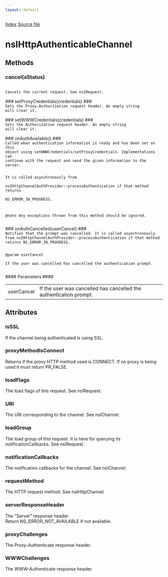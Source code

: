 ```yaml
---
layout: default
---
```

<div id='links'><a href="../index.html">Index</a>
<a href="http://dxr.mozilla.org/mozilla-central/source/netwerk/protocol/http/nsIHttpAuthenticableChannel.idl">Source file</a>
</div>

# nsIHttpAuthenticableChannel #

## Methods ##

### cancel(aStatus) ###
<code>  
Cancels the current request. See nsIRequest.  
  
</code>
### setProxyCredentials(credentials) ###
<code>  
Sets the Proxy-Authorization request header. An empty string  
will clear it.  
  
</code>
### setWWWCredentials(credentials) ###
<code>  
Sets the Authorization request header. An empty string  
will clear it.  
  
</code>
### onAuthAvailable() ###
<code>  
Called when authentication information is ready and has been set on this  
object using setWWWCredentials/setProxyCredentials. Implementations can  
continue with the request and send the given information to the server.  
  
It is called asynchronously from  
nsIHttpChannelAuthProvider::processAuthentication if that method returns  
NS_ERROR_IN_PROGRESS.  
  
@note  Any exceptions thrown from this method should be ignored.  
  
</code>
### onAuthCancelled(userCancel) ###
<code>  
Notifies that the prompt was cancelled. It is called asynchronously  
from nsIHttpChannelAuthProvider::processAuthentication if that method  
returns NS_ERROR_IN_PROGRESS.  
  
@param userCancel  
       If the user was cancelled has cancelled the authentication prompt.  
  
</code>
#### Parameters ####

<table>

<tr>
<td>userCancel</td>
<td>       If the user was cancelled has cancelled the authentication prompt.  
</td>
</tr>

</table>

## Attributes ##

### isSSL ###
  
If the channel being authenticated is using SSL.  
  

### proxyMethodIsConnect ###
  
Returns if the proxy HTTP method used is CONNECT. If no proxy is being  
used it must return PR_FALSE.  
  

### loadFlags ###
  
The load flags of this request. See nsIRequest.  
  

### URI ###
  
The URI corresponding to the channel. See nsIChannel.  
  

### loadGroup ###
  
The load group of this request. It is here for querying its  
notificationCallbacks. See nsIRequest.  
  

### notificationCallbacks ###
  
The notification callbacks for the channel. See nsIChannel.  
  

### requestMethod ###
  
The HTTP request method. See nsIHttpChannel.  
  

### serverResponseHeader ###
  
The "Server" response header.  
Return NS_ERROR_NOT_AVAILABLE if not available.  
  

### proxyChallenges ###
  
The Proxy-Authenticate response header.  
  

### WWWChallenges ###
  
The WWW-Authenticate response header.  
  

